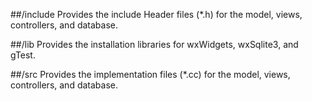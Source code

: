 ##/include
  Provides the include Header files (*.h) for the model, views, controllers, and database.

##/lib
  Provides the installation libraries for wxWidgets, wxSqlite3, and gTest.
  
##/src
  Provides the implementation files (*.cc) for the model, views, controllers, and database.  
